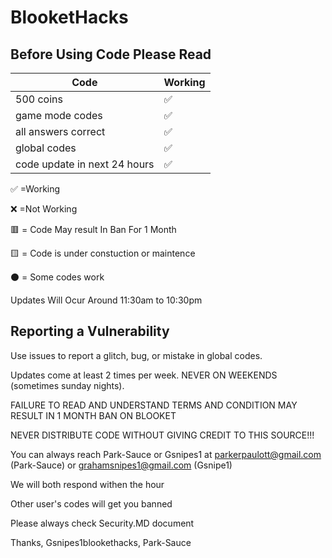 # BlooketHacks
## Before Using Code Please Read


| Code |   Working        |
| ------- | ------------------ |
| 500 coins  | :white_check_mark: |
| game mode codes  |:white_check_mark:|
| all answers correct  |:white_check_mark:|
| global codes | ✅ |
| code update in next 24 hours  | ✅ |

:white_check_mark:    =Working


:x:                   =Not Working  


🟥                   = Code May result In Ban For 1 Month

🟨                   = Code is under constuction or maintence 

⚫                   = Some codes work

Updates Will Ocur Around 11:30am to 10:30pm

## Reporting a Vulnerability

Use issues to report a glitch, bug, or mistake in global codes.

Updates come at least 2 times per week. NEVER ON WEEKENDS (sometimes sunday nights).



FAILURE TO READ AND UNDERSTAND TERMS AND CONDITION MAY RESULT IN 1 MONTH BAN ON BLOOKET


NEVER DISTRIBUTE CODE WITHOUT GIVING CREDIT TO THIS SOURCE!!!



You can always reach Park-Sauce or Gsnipes1 at parkerpaulott@gmail.com (Park-Sauce) or grahamsnipes1@gmail.com (Gsnipe1)



We will both respond withen the hour

Other user's codes will get you banned




Please always check Security.MD document




Thanks, Gsnipes1blookethacks, Park-Sauce
